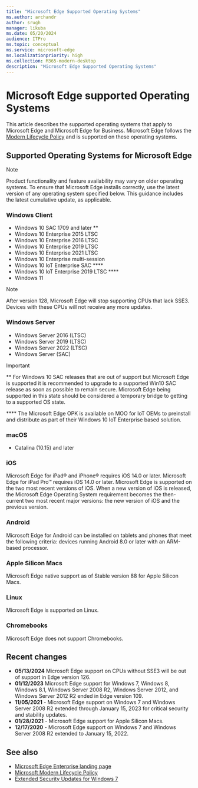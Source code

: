 ```yaml
---
title: "Microsoft Edge Supported Operating Systems"
ms.author: archandr
author: srugh
manager: likuba
ms.date: 05/20/2024
audience: ITPro
ms.topic: conceptual
ms.service: microsoft-edge
ms.localizationpriority: high
ms.collection: M365-modern-desktop
description: "Microsoft Edge Supported Operating Systems"
---
```


# Microsoft Edge supported Operating Systems

This article describes the supported operating systems that apply to Microsoft Edge and Microsoft Edge for Business. Microsoft Edge follows the [Modern Lifecycle Policy](/lifecycle/policies/modern) and is supported on these operating systems.

## Supported Operating Systems for Microsoft Edge

> [!NOTE]
> Product functionality and feature availability may vary on older operating systems. To ensure that Microsoft Edge installs correctly, use the latest version of any operating system specified below. This guidance includes the latest cumulative update, as applicable.

### Windows Client

- Windows 10 SAC 1709 and later **
- Windows 10 Enterprise 2015 LTSC
- Windows 10 Enterprise 2016 LTSC
- Windows 10 Enterprise 2019 LTSC
- Windows 10 Enterprise 2021 LTSC
- Windows 10 Enterprise multi-session
- Windows 10 IoT Enterprise SAC ****
- Windows 10 IoT Enterprise 2019 LTSC ****
- Windows 11

> [!NOTE]
> After version 128, Microsoft Edge will stop supporting CPUs that lack SSE3. Devices with these CPUs will not receive any more updates.

### Windows Server

- Windows Server 2016 (LTSC)
- Windows Server 2019 (LTSC)
- Windows Server 2022 (LTSC)
- Windows Server (SAC)

> [!IMPORTANT]
> ** For Windows 10 SAC releases that are out of support but Microsoft Edge is supported it is recommended to upgrade to a supported Win10 SAC release as soon as possible to remain secure. Microsoft Edge being supported in this state should be considered a temporary bridge to getting to a supported OS state.
>
> **** The Microsoft Edge OPK is available on MOO for IoT OEMs to preinstall and distribute as part of their Windows 10 IoT Enterprise based solution.

### macOS

- Catalina (10.15) and later

### iOS

Microsoft Edge for iPad&reg; and iPhone&reg; requires iOS 14.0 or later. Microsoft Edge for iPad Pro&trade; requires iOS 14.0 or later. Microsoft Edge is supported on the two most recent versions of iOS. When a new version of iOS is released, the Microsoft Edge Operating System requirement becomes the then-current two most recent major versions: the new version of iOS and the previous version.

### Android

Microsoft Edge for Android can be installed on tablets and phones that meet the following criteria: devices running Android 8.0 or later with an ARM-based processor.

### Apple Silicon Macs

Microsoft Edge native support as of Stable version 88 for Apple Silicon Macs.

### Linux

Microsoft Edge is supported on Linux.

### Chromebooks

Microsoft Edge does not support Chromebooks.

## Recent changes

- **05/13/2024** Microsoft Edge support on CPUs without SSE3 will be out of support in Edge version 126.
- **01/12/2023** Microsoft Edge support for Windows 7, Windows 8, Windows 8.1, Windows Server 2008 R2, Windows Server 2012, and Windows Server 2012 R2 ended in Edge version 109.
- **11/05/2021** - Microsoft Edge support on Windows 7 and Windows Server 2008 R2 extended through January 15, 2023 for critical security and stability updates.
- **01/28/2021** - Microsoft Edge support for Apple Silicon Macs.
- **12/17/2020** - Microsoft Edge support on Windows 7 and Windows Server 2008 R2 extended to January 15, 2022.

## See also

- [Microsoft Edge Enterprise landing page](https://aka.ms/EdgeEnterprise)
- [Microsoft Modern Lifecycle Policy](https://support.microsoft.com/help/30881/modern-lifecycle-policy)
- [Extended Security Updates for Windows 7](https://support.microsoft.com/help/4527878/faq-about-extended-security-updates-for-windows-7)

